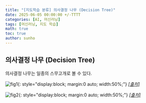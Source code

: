 ```yaml
---
title: "[지도학습 분류] 의사결정 나무 (Decision Tree)"
date: 2025-06-05 00:00:00 +/-TTTT
categories: [AI, 머신러닝]
tags: [머신러닝, 지도 학습]
math: true
toc: true
author: sunho
---
```


## 의사결정 나무 (Decision Tree)

의사결정 나무는 일종의 스무고개로 볼 수 있다.



![fig1](ml/5-1.png){: style="display:block; margin:0 auto; width:50%;"}
_[[출처]](https://bkshin.tistory.com/entry/%EB%A8%B8%EC%8B%A0%EB%9F%AC%EB%8B%9D-4-%EA%B2%B0%EC%A0%95-%ED%8A%B8%EB%A6%ACDecision-Tree)_

![fig2](ml/5-2.png){: style="display:block; margin:0 auto; width:50%;"}
_[[출처]](https://medium.com/swlh/decision-tree-cb7cc0f46633)_
